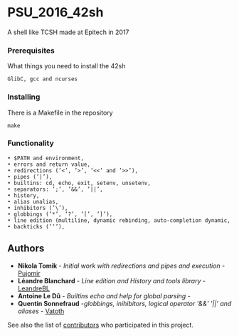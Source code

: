 # PSU_2016_42sh

A shell like TCSH made at Epitech in 2017

### Prerequisites

What things you need to install the 42sh

```
GlibC, gcc and ncurses
```

### Installing

There is a Makefile in the repository

```
make
```

### Functionality

```
• $PATH and environment,
• errors and return value,
• redirections (’<’, ’>’, ’<<’ and ’>>’),
• pipes (’|’),
• builtins: cd, echo, exit, setenv, unsetenv,
• separators: ’;’, ’&&’, ’||’,
• history,
• alias unalias,
• inhibitors (’\’),
• globbings (’*’, ’?’, ’[’, ’]’),
• line edition (multiline, dynamic rebinding, auto-completion dynamic,
• backticks (’‘’),
```
## Authors

* **Nikola Tomik** - *Initial work with redirections and pipes and execution* - [Pujomir](https://github.com/Pujomir)
* **Léandre Blanchard** - *Line edition and History and tools library* - [LeandreBL](https://github.com/LeandreBl)
* **Antoine Le Dû** - *Builtins echo and help for global parsing* -
* **Quentin Sonnefraud** -*globbings, inihibitors, logical operator '&&' '||' and aliases* - [Vatoth](https://github.com/Vatoth)

See also the list of [contributors](https://github.com/your/project/contributors) who participated in this project.
